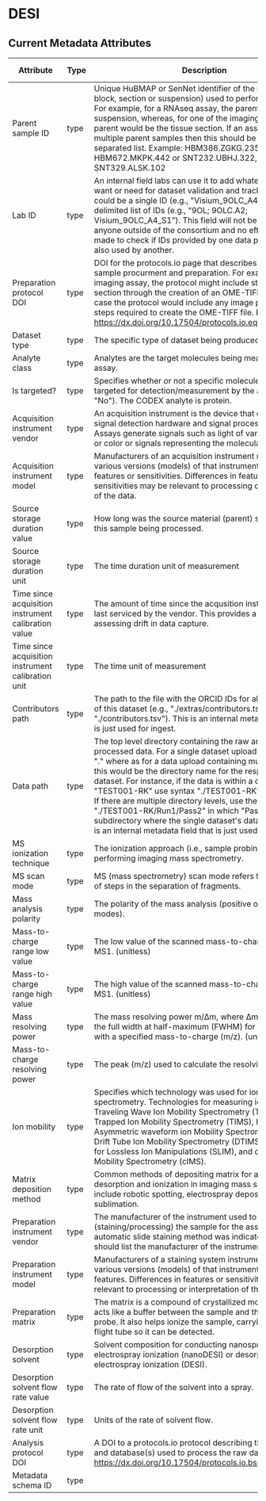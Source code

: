 # DESI 

## Current Metadata Attributes

| Attribute | Type      | Description              | Allowable Values |
| ----------- | ----------- | -------------------------- | ------------------ |
|Parent sample ID | type |Unique HuBMAP or SenNet identifier of the sample (i.e., block, section or suspension) used to perform this assay. For example, for a RNAseq assay, the parent would be the suspension, whereas, for one of the imaging assays, the parent would be the tissue section. If an assay comes from multiple parent samples then this should be a comma separated list. Example: HBM386.ZGKG.235, HBM672.MKPK.442 or SNT232.UBHJ.322, SNT329.ALSK.102 | value |
|Lab ID | type |An internal field labs can use it to add whatever ID(s) they want or need for dataset validation and tracking. This could be a single ID (e.g., "Visium_9OLC_A4_S1") or a delimited list of IDs (e.g., “9OL; 9OLC.A2; Visium_9OLC_A4_S1”). This field will not be accessible to anyone outside of the consortium and no effort will be made to check if IDs provided by one data provider are also used by another. | value |
|Preparation protocol DOI | type |DOI for the protocols.io page that describes the assay or sample procurment and preparation. For example for an imaging assay, the protocol might include staining of a section through the creation of an OME-TIFF file. In this case the protocol would include any image processing steps required to create the OME-TIFF file. Example: https://dx.doi.org/10.17504/protocols.io.eq2lyno9qvx9/v1 | value |
|Dataset type | type |The specific type of dataset being produced. | value |
|Analyte class | type |Analytes are the target molecules being measured with the assay. | value |
|Is targeted? | type |Specifies whether or not a specific molecule(s) is/are targeted for detection/measurement by the assay ("Yes" or "No"). The CODEX analyte is protein. | value |
|Acquisition instrument vendor | type |An acquisition instrument is the device that contains the signal detection hardware and signal processing software. Assays generate signals such as light of various intensities or color or signals representing the molecular mass. | value |
|Acquisition instrument model | type |Manufacturers of an acquisition instrument may offer various versions (models) of that instrument with different features or sensitivities. Differences in features or sensitivities may be relevant to processing or interpretation of the data. | value |
|Source storage duration value | type |How long was the source material (parent) stored, prior to this sample being processed. | value |
|Source storage duration unit | type |The time duration unit of measurement | value |
|Time since acquisition instrument calibration value | type |The amount of time since the acqusition instrument was last serviced by the vendor. This provides a metric for assessing drift in data capture. | value |
|Time since acquisition instrument calibration unit | type |The time unit of measurement | value |
|Contributors path | type |The path to the file with the ORCID IDs for all contributors of this dataset (e.g., "./extras/contributors.tsv" or "./contributors.tsv"). This is an internal metadata field that is just used for ingest. | value |
|Data path | type |The top level directory containing the raw and/or processed data. For a single dataset upload this might be "." where as for a data upload containing multiple datasets, this would be the directory name for the respective dataset. For instance, if the data is within a directory called "TEST001-RK" use syntax "./TEST001-RK" for this field. If there are multiple directory levels, use the format "./TEST001-RK/Run1/Pass2" in which "Pass2" is the subdirectory where the single dataset's data is stored. This is an internal metadata field that is just used for ingest. | value |
|MS ionization technique | type |The ionization approach (i.e., sample probing method) for performing imaging mass spectrometry. | value |
|MS scan mode | type |MS (mass spectrometry) scan mode refers to the number of steps in the separation of fragments. | value |
|Mass analysis polarity | type |The polarity of the mass analysis (positive or negative ion modes). | value |
|Mass-to-charge range low value | type |The low value of the scanned mass-to-charge range, for MS1. (unitless) | value |
|Mass-to-charge range high value | type |The high value of the scanned mass-to-charge range, for MS1. (unitless) | value |
|Mass resolving power | type |The mass resolving power m/∆m, where ∆m is defined as the full width at half-maximum (FWHM) for a given peak with a specified mass-to-charge (m/z). (unitless) | value |
|Mass-to-charge resolving power | type |The peak (m/z) used to calculate the resolving power. | value |
|Ion mobility | type |Specifies which technology was used for ion mobility spectrometry. Technologies for measuring ion mobility: Traveling Wave Ion Mobility Spectrometry (TWIMS), Trapped Ion Mobility Spectrometry (TIMS), High Field Asymmetric waveform ion Mobility Spectrometry (FAIMS), Drift Tube Ion Mobility Spectrometry (DTIMS), Structures for Lossless Ion Manipulations (SLIM), and cyclic Ion Mobility Spectrometry (cIMS). | value |
|Matrix deposition method | type |Common methods of depositing matrix for assisting in desorption and ionization in imaging mass spectrometry include robotic spotting, electrospray deposition, and sublimation. | value |
|Preparation instrument vendor | type |The manufacturer of the instrument used to prepare (staining/processing) the sample for the assay. If an automatic slide staining method was indicated this field should list the manufacturer of the instrument. | value |
|Preparation instrument model | type |Manufacturers of a staining system instrument may offer various versions (models) of that instrument with different features. Differences in features or sensitivities may be relevant to processing or interpretation of the data. | value |
|Preparation matrix | type |The matrix is a compound of crystallized molecules that acts like a buffer between the sample and the ionizing probe. It also helps ionize the sample, carrying it along the flight tube so it can be detected. | value |
|Desorption solvent | type |Solvent composition for conducting nanospray desorption electrospray ionization (nanoDESI) or desorption electrospray ionization (DESI). | value |
|Desorption solvent flow rate value | type |The rate of flow of the solvent into a spray. | value |
|Desorption solvent flow rate unit | type |Units of the rate of solvent flow. | value |
|Analysis protocol DOI | type |A DOI to a protocols.io protocol describing the software and database(s) used to process the raw data. Example: https://dx.doi.org/10.17504/protocols.io.bsu5ney6 | value |
|Metadata schema ID | type |